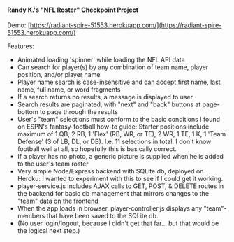 #### Randy K.'s "NFL Roster" Checkpoint Project

Demo: [https://radiant-spire-51553.herokuapp.com/](https://radiant-spire-51553.herokuapp.com/)

Features:
* Animated loading 'spinner' while loading the NFL API data
* Can search for player(s) by any combination of team name, player position, and/or player name
* Player name search is case-insensitive and can accept first name, last name, full name, or word fragments
* If a search returns no results, a message is displayed to user
* Search results are paginated, with "next" and "back" buttons at page-bottom to page through the results
* User's "team" selections must conform to the basic conditions I found on ESPN's fantasy-football how-to guide: Starter positions include maximum of 1 QB, 2 RB, 1 'Flex' (RB, WR, or TE), 2 WR, 1 TE, 1 K, 1 'Team Defense' (3 of LB, DL, or DB). I.e. 11 selections in total. I don't know football well at all, so hopefully this is basically correct.
* If a player has no photo, a generic picture is supplied when he is added to the user's team roster
* Very simple Node/Express backend with SQLite db, deployed on Heroku: I wanted to experiment with this to see if I could get it working.
* player-service.js includes AJAX calls to GET, POST, & DELETE routes in the backend for basic db management that mirrors changes to the "team" data on the frontend
* When the app loads in browser, player-controller.js displays any "team"-members that have been saved to the SQLite db.
* (No user login/logout, because I didn't get that far... but that would be the logical next step.)
